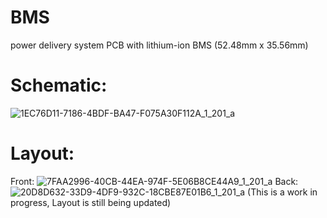 # BMS
 power delivery system PCB with lithium-ion BMS (52.48mm x 35.56mm)
# Schematic:
![1EC76D11-7186-4BDF-BA47-F075A30F112A_1_201_a](https://github.com/user-attachments/assets/f9398d59-e657-400c-9663-db1b2a7670ac)
# Layout: 
Front:
 ![7FAA2996-40CB-44EA-974F-5E06B8CE44A9_1_201_a](https://github.com/user-attachments/assets/827508eb-133e-4a6a-9dec-b51b1f97b22b)
Back:  
![20D8D632-33D9-4DF9-932C-18CBE87E01B6_1_201_a](https://github.com/user-attachments/assets/473d21c1-fa84-402d-b7ba-e60def9593d3)
(This is a work in progress, Layout is still being updated)

